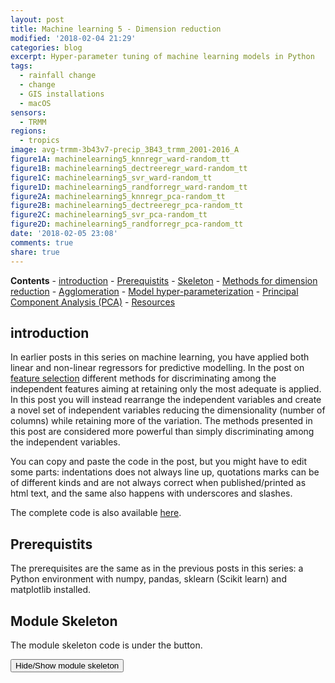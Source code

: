 ```yaml
---
layout: post
title: Machine learning 5 - Dimension reduction
modified: '2018-02-04 21:29'
categories: blog
excerpt: Hyper-parameter tuning of machine learning models in Python
tags:
  - rainfall change
  - change
  - GIS installations
  - macOS
sensors:
  - TRMM
regions:
  - tropics
image: avg-trmm-3b43v7-precip_3B43_trmm_2001-2016_A
figure1A: machinelearning5_knnregr_ward-random_tt
figure1B: machinelearning5_dectreeregr_ward-random_tt
figure1C: machinelearning5_svr_ward-random_tt
figure1D: machinelearning5_randforregr_ward-random_tt
figure2A: machinelearning5_knnregr_pca-random_tt
figure2B: machinelearning5_dectreeregr_pca-random_tt
figure2C: machinelearning5_svr_pca-random_tt
figure2D: machinelearning5_randforregr_pca-random_tt
date: '2018-02-05 23:08'
comments: true
share: true
---
```

<script src="https://karttur.github.io/common/assets/js/karttur/togglediv.js"></script>
**Contents**
	\- [introduction](#introduction)
	\- [Prerequistits](#prerequistits)
	\- [Skeleton](#module-skeleton)
	\- [Methods for dimension reduction](#methods-for-dimension-reduction)
		\- [Agglomeration](#agglomeration)
		\- [Model hyper-parameterization](#model-hyper-parameterization)
		\- [Principal Component Analysis (PCA)](#principal-component-analysis-pca)
	\- [Resources](#resources)

## introduction

In earlier posts in this series on machine learning, you have applied both linear and non-linear regressors for predictive modelling. In the post on [feature selection](../machinelearning-feature-selection/) different methods for discriminating among the independent features aiming at retaining only the most adequate is applied. In this post you will instead rearrange the independent variables and create a novel set of independent variables reducing the dimensionality (number of columns) while retaining more of the variation. The methods presented in this post are considered more powerful than simply discriminating among the independent variables.

You can copy and paste the code in the post, but you might have to edit some parts: indentations does not always line up, quotations marks can be of different kinds and are not always correct when published/printed as html text, and the same also happens with underscores and slashes.

The complete code is also available [here](https://github.com/karttur/machinelearning/tree/gh-pages/docs/).

## Prerequistits

The prerequisites are the same as in the previous posts in this series: a Python environment with numpy, pandas, sklearn (Scikit learn) and matplotlib installed.

## Module Skeleton

The module skeleton code is under the button.

<button id= "toggle01btn" onclick="hiddencode('toggle01')">Hide/Show module skeleton</button>
<div id="toggle01" style="display:none">
{% capture text-capture %}
{% raw %}
import numpy as np
import pandas as pd
from sklearn import model_selection
from sklearn import linear_model
from sklearn.neighbors import KNeighborsRegressor
from sklearn.tree import DecisionTreeRegressor
from sklearn.ensemble import RandomForestRegressor
from sklearn.svm import SVR
from sklearn.metrics import mean_squared_error, r2_score

import matplotlib
matplotlib.use('TkAgg')
from matplotlib import pyplot

class RegressionModels:
    '''Machinelearning using regression models
    '''
    def \_\_init\_\_(self, columns,target):
        '''creates an instance of RegressionModels
        '''
        self.columns = columns
        self.target = target
        #create an empty dictionary for features to be discarded by each model
        self.modelDiscardD = {}

    def ImportUrlDataset(self,url):    
        self.dataframe = pd.read_csv(url, delim_whitespace=True, names=self.columns)

    def ExtractDf(self,omitL):
        #extract the target column as y
        self.y = self.dataframe[target]
        #appeld the target to the list of features to be omitted
        omitL.append(self.target)
        #define the list of data to use
        self.columnsX = [item for item in self.dataframe.columns if item not in omitL]
        #extract the data columns as X
        self.X = self.dataframe[self.columnsX]

    def PlotRegr(self, obs, pred, title, color='black'):
        pyplot.xticks(())
        pyplot.yticks(())
        fig, ax = pyplot.subplots()
        ax.scatter(obs, pred, edgecolors=(0, 0, 0),  color=color)
        ax.plot([obs.min(), obs.max()], [obs.min(), obs.max()], 'k--', lw=3)
        ax.set_xlabel('Observations')
        ax.set_ylabel('Predictions')
        pyplot.title(title)
        pyplot.show()

    def ModelSelectSet(self,modD):
        self.models = []
        if 'OLS' in modD:
            self.models.append(('OLS', linear_model.LinearRegression(\*\*modD['OLS'])))
            self.modelDiscardD['OLS'] = []
        if 'TheilSen' in modD:
            self.models.append(('TheilSen', linear_model.TheilSenRegressor(\*\*modD['TheilSen'])))
            self.modelDiscardD['TheilSen'] = []
        if 'Huber' in modD:
            self.models.append(('Huber', linear_model.HuberRegressor(\*\*modD['Huber'])))
            self.modelDiscardD['Huber'] = []
        if 'KnnRegr' in modD:
            self.models.append(('KnnRegr', KNeighborsRegressor( \*\*modD['KnnRegr'])))
            self.modelDiscardD['KnnRegr'] = []
        if 'DecTreeRegr' in modD:
            self.models.append(('DecTreeRegr', DecisionTreeRegressor(\*\*modD['DecTreeRegr'])))
            self.modelDiscardD['DecTreeRegr'] = []
        if 'SVR' in modD:
            self.models.append(('SVR', SVR(\*\*modD['SVR'])))
            self.modelDiscardD['SVR'] = []
        if 'RandForRegr' in modD:
            self.models.append(('RandForRegr', RandomForestRegressor( \*\*modD['RandForRegr'])))
            self.modelDiscardD['RandForRegr'] = []

    def RegrModTrainTest(self, testsize=0.3, plot=True):
        #Split the data into training and test substes
        X_train, X_test, y_train, y_test = model_selection.train_test_split(self.X, self.y, test_size=testsize)
        #Loop over the defined models
        for m in self.models:
            #Retrieve the model name and the model itself
            name,mod = m
            #Remove the features listed in the modelDiscarD
            self.ExtractDf(self.modelDiscardD[name])
            #Fit the model
            mod.fit(X_train, y_train)
            #Predict the independent variable in the test subset
            predict = mod.predict(X_test)
            #Print out the model name
            print 'Model: %s' %(name)
            #Print out RMSE
            print("    Mean squared error: %.2f" \
                % mean_squared_error(y_test, predict))
            #Print explained variance score: 1 is perfect prediction
            print('    Variance score: %.2f' \
                % r2_score(y_test, predict))
            if plot:
                title = ('Model: %(mod)s; RMSE: %(rmse)2f; r2: %(r2)2f' \
                          % {'mod':name,'rmse':mean_squared_error(y_test, predict),'r2': r2_score(y_test, predict)} )
                self.PlotRegr(y_test, predict, title, color='green')

    def RegrModKFold(self,folds=10, plot=True):
        #set the kfold
        kfold = model_selection.KFold(n_splits=folds)
        for m in self.models:
            #Retrieve the model name and the model itself
            name,mod = m
            #Remove the features listed in the modelDiscarD
            self.ExtractDf(self.modelDiscardD[name])
            #cross_val_predict returns an array of the same size as `y` where each entry
            #is a prediction obtained by cross validation:
            predict = model_selection.cross_val_predict(mod, self.X, self.y, cv=kfold)
            #to retriece regressions scores, use cross_val_score
            scoring = 'r2'
            r2 = model_selection.cross_val_score(mod, self.X, self.y, cv=kfold, scoring=scoring)
            #The correlation coefficient
            #Print out the model name
            print 'Model: %s' %(name)
            #Print out correlation coefficients
            print('    Regression coefficients: \n', r2)    
            #Print out RMSE
            print("Mean squared error: %.2f" \
                  % mean_squared_error(self.y, predict))
            #Explained variance score: 1 is perfect prediction
            print('Variance score: %.2f' \
                % r2_score(self.y, predict))
            if plot:
                title = ('Model: %(mod)s; RMSE: %(rmse)2f; r2: %(r2)2f' \
                          % {'mod':name,'rmse':mean_squared_error(self.y, predict),'r2': r2_score(self.y, predict)} )
                self.PlotRegr(self.y, predict, title, color='blue')

    def RandomTuningParams(self,nFeatures):
        self.paramDist = {}
        # specify parameters and distributions to sample from
        for m in self.models:
            name,mod = m
            print ('name'), (name), (mod.get_params())
            if name == 'KnnRegr':
                self.paramDist[name] = {"n_neighbors": sp_randint(4, 12),
                              'leaf_size': sp_randint(10, 50),
                              'weights': ('uniform','distance'),
                              'p': (1,2),
                              'algorithm': ('auto','ball_tree', 'kd_tree', 'brute')}
            elif name =='DecTreeRegr':
                self.paramDist[name] = {"max_depth": [3, None],
                              "min_samples_split": sp_randint(2, 6),
                              "min_samples_leaf": sp_randint(1, 4)}
            elif name =='SVR':
                self.paramDist[name] = {"kernel": ['linear', 'rbf'],
                              "epsilon": (0.05, 0.1, 0.2),
                              "C": (1, 2, 5, 10)}
            elif name =='RandForRegr':
                self.paramDist[name] = {"max_depth": [3, None],
                              "n_estimators": sp_randint(10, 50),
                              "max_features": sp_randint(1, nFeatures),
                              "min_samples_split": sp_randint(2, 6),
                              "min_samples_leaf": sp_randint(1, 5),
                              "bootstrap": [True,False]}

    def RandomTuning(self, fraction=0.5, nIterSearch=6, n_top=3):
        #Randomized search
        for m in self.models:
            #Retrieve the model name and the model itself
            name,mod = m
            print name, self.paramDist[name]
            search = RandomizedSearchCV(mod, param_distributions=self.paramDist[name],
                                               n_iter=nIterSearch)
            X_train, X_test, y_train, y_test = model_selection.train_test_split(self.X, self.y, test_size=(1-fraction))
            search.fit(X_train, y_train)
            self.ReportSearch(search.cv_results_,n_top)
            #Retrieve the top ranked tuning
            best = np.flatnonzero(search.cv_results_['rank_test_score'] == 1)
            tunedModD=search.cv_results_['params'][best[0]]
            #Append any initial modD hyper-parameter definition
            for key in self.modD[name]:
                tunedModD[key] = self.modD[name][key]
            regmods.modD[name] = tunedModD

    def ReportModParams(self):
        print 'Model hyper-parameters:'
        for m in self.models:
            #Retrieve the model name and the model itself
            name,mod = m
            print ('    name'), (name), (mod.get_params())

if \_\_name\_\_ == ('\_\_main\_\_'):
    columns = ['CRIM', 'ZN', 'INDUS', 'CHAS', 'NOX', 'RM', 'AGE', 'DIS', 'RAD', 'TAX', 'PTRATIO', 'B', 'LSTAT', 'MEDV']
    target = 'MEDV'
    regmods = RegressionModels(columns, target)
    regmods.ImportUrlDataset('https://archive.ics.uci.edu/ml/machine-learning-databases/housing/housing.data')
```
{% endraw %}
{% endcapture %}
{% include widgets/toggle-code.html  toggle-text=text-capture  %}
</div>

## Methods for dimension reduction

This post covers two different methods for reducing the dimensions in the independent variables:

* Feature agglomeration
* Principle Component Analysis (PCA)

Import the required packages from Scikit learn.
```
from sklearn.cluster import FeatureAgglomeration
from sklearn.decomposition import PCA
```

For the feature agglomeration you are going to use a _pipeline_ approach for setting up a selection model, and then sending the model to the grid search module <span class='package'>GridSearchCV</span> that you used in the [previous post](../machinelearning-parameter-tuning/). For that you also need to import the Scikit learn modules for <span class='package'>BayesianRidge</span> (the model to use for agglomeration), <span class='package'>Pipeline</span> and <span class='package'>Memory</span>. And then you also need to import <span class='package'>GridSearchCV</span> and <span class='package'>RandomizedSearchCV</span>.

```
from sklearn.linear_model import BayesianRidge
from sklearn.pipeline import Pipeline
from sklearn.externals.joblib import Memory
from sklearn.model_selection import GridSearchCV
from sklearn.model_selection import RandomizedSearchCV
```

### Agglomeration

Agglomeration aims at reducing the dimensionality (number of columns) of the independent (_X_) data by merging features that show similar variation patterns. The clustering function in Scikit learn <span class='package'>FeatureAgglomeration</span> uses the Ward hierarchical cluster analysis, and clusters the original _X_ dimension to _n_clusters_. Add the function <span class='pydef'>WardClustering</span> to the <span class='pydef'>RegressionsModels</span> class.


```
    def WardClustering(self, nClusters):
        ward = FeatureAgglomeration(n_clusters=nClusters)
        #fit the clusters
        ward.fit(self.X, self.y)
        #print out the clustering
        print 'labels_', ward.labels_
        #Reset self.X
        self.X = ward.transform(self.X)
        #print the shape of reduced X data
        print 'Agglomerated X data shape:',self.X.shape
```

The function resets the class _X_ (_self.X_) variable, and all subsequent processing (regression modelling) will use the clustered data instead of the original data. Your models will then have fewer independent features to sieve through. The modelling will thus be faster, but with only a small loss in predictive power, and without redundancy among the independent features.

When calling the <span class='pydef'>WardClustering</span> function you have to give the number of clusters you want to merge the original dataset into. To use the function, call it from the \_\_main\_\_ section.

```
    nClusters = 5
    regmods.WardClustering(nClusters)
    #Processes called after the clustering will use the clustered X dataset for modelling
    #Setup regressors to test
    regmods.modD['KnnRegr'] = {}
    regmods.modD['DecTreeRegr'] = {}
    regmods.modD['SVR'] = {}
    regmods.modD['RandForRegr'] = {}

    #Invoke the models
    regmods.ModelSelectSet()

    #set the random tuning parameters
    regmods.RandomTuningParams()
    #Run the tuning
    regmods.RandomTuning()
    #Reset the models with the tuned hyper-parameters
    regmods.ModelSelectSet()
    #Run the models
    regmods.RegrModTrainTest()
    regmods.RegrModKFold()   
```

With the \_\_main\_\_ section set as above the module:
* agglomerates the _X_ data to 5 clusters,
* sets up 4 regressors ('KnnRegr, 'DecTreeRegr', 'SVR' and 'RandForRegr'),
* uses a randomized tuning for setting the model hyper-paramters for each regressor, and
* test the predictive powers of each regressor using both train+test and cross validation.

It will take a while.

#### Tuning the number of clusters

In the section above we set an arbitrary number (5) defining the number of clusters that we wanted our dataset to be merged into. To tune an optimal number of clusters we could (manually) change the parameter _nClusters_ and check the result for each trial. But it would be much better to set up a process using a grid search evaluating different alternative agglomerations. In the [previous post](../machinelearning-paramter-tuning/) you used <span class='package'>GridSearchCV</span> for finding the best hyper-parameters.  <span class='package'>GridSearchCV</span> can also be used for identifying the optimal number of clusters. But you must set it up so that <span class='package'>GridSearchCV</span> has some _criterion_ on which to base the search for the optimal _nClusters_.

What is needed for tuning the optimal number of clusters is an estimator (regressor) that evaluates the effects of different _nClusters_. You thus need a process that:

* iteratively changes _nClusters_,
* agglomerates _X_ into _nClusters_ using <span class='pydef'>WardClustering</span>,
* sends the clustered _X_ dataset to an estimator, and
* evaluates the results from the estimator.

In Scikit learn this can be setup using a pipeline (<span class='package'>Pipeline</span>) and <span class='package'>GridSearchCV</span>. <span class='package'>Pipeline</span> defines the functions to link, and <span class='package'>GridSearchCV</span> defines the cluster sizes to test and iterates the process. The example below uses the [Bayesian linear regressor](http://scikit-learn.org/stable/modules/generated/sklearn.linear_model.BayesianRidge.html) as the estimator, and is taken from a [Scikit learn page on Feature agglomeration](http://scikit-learn.org/stable/auto_examples/cluster/plot_feature_agglomeration_vs_univariate_selection.html).

```
    def TuneWardClustering(self, nClustersL, kfolds=2):
        print 'Cluster agglomereations to test',nClustersL
        cv = KFold(kfolds)  # cross-validation generator for model selection
        ridge = BayesianRidge()
        cachedir = tempfile.mkdtemp()
        mem = Memory(cachedir=cachedir)
        ward = FeatureAgglomeration(n_clusters=6, memory=mem)
        clf = Pipeline([('ward', ward), ('ridge', ridge)])
        # Select the optimal number of parcels with grid search
        clf = GridSearchCV(clf, {'ward__n_clusters': nClustersL}, n_jobs=1, cv=cv)
        clf.fit(self.X, self.y)  # set the best parameters
        print 'initial Clusters',iniClusters
        #report the top three results
        self.ReportSearch(clf.cv_results_,3)
        #rerun with the best cluster agglomeration result
        return (clf.best_params_['ward__n_clusters'])
```

The function <span class='pydef'>TuneWardClustering</span> requires a list (_nClustersL_) containing the sizes of the clusters you want to test (for example, to test clustering the X data to between 4 and 10 cluster, the list would be [4,5,6,7,8,9,10]). You can also set the number of folds (_kfolds_) to use in the cross validation. The function returns a single number, the number of clusters that resulted in the highest score.


You then also need to add the reporting function for the results of the pipeline clustering.
```
    def ReportSearch(self, results, n_top=3):
        for i in range(1, n_top + 1):
            candidates = np.flatnonzero(results['rank_test_score'] == i)
            for candidate in candidates:
                print("Model with rank: {0}".format(i))
                print("Mean validation score: {0:.3f} (std: {1:.3f})".format(
                      results['mean_test_score'][candidate],
                      results['std_test_score'][candidate]))
                print("Parameters: {0}".format(results['params'][candidate]))
                print("")
```

When running the module you can choose to explore the results, or you can just send the best clustering results (the returned parameter from <span class='pydef'>TuneWardClustering</span>) to the function <span class='pydef'>WardClustering</span>.

To test the agglomeration function for exploring the results of the feature agglomeration, update the \_\_main\_\_ section.

```
    #nClusters = 5
    #Agglomerate the X data
    nClustersL = [4,5,6,7,8,9,10,11]
    nClusters = regmods.TuneWardClustering(nClustersL)
    regmods.WardClustering(nClusters)
    '''
    #Processes called after the clustering will use the clustered X dataset for modelling
    #Setup regressors to test
    regmods.modD['KnnRegr'] = {}
    regmods.modD['DecTreeRegr'] = {}
    regmods.modD['SVR'] = {}
    regmods.modD['RandForRegr'] = {}

    #Invoke the models
    regmods.ModelSelectSet()

    #set the random tuning parameters
    regmods.RandomTuningParams()
    #Run the tuning
    regmods.RandomTuning()
    #Reset the models with the tuned hyper-parameters
    regmods.ModelSelectSet()
    #Run the models
    regmods.RegrModTrainTest()
    regmods.RegrModKFold()
    '''
```
If you kept the suggested parameters, the results should be that the best option is to use 6 clusters.
```
Model with rank: 1
Mean validation score: 0.441 (std: 0.100)
Parameters: {'ward__n_clusters': 6}

Model with rank: 2
Mean validation score: 0.435 (std: 0.029)
Parameters: {'ward__n_clusters': 9}

Model with rank: 3
Mean validation score: 0.415 (std: 0.075)
Parameters: {'ward__n_clusters': 7}
```

To run the models with the suggested number of clusters, just remove the commented section invoking the models (the triple quotations \'\'\'). The module then runs both the training+test model predictions <span class='pydef'>RegrModTrainTest</span>) and the folded cross validation predictions <span class='pydef'>RegrModKFold</span>). All models are tuned before actually running the predictions, hence it will take a while for the model formulations to finish and the first plot to appear.

<figure class="half">
	<a href="{{ site.commonurl }}/images/{{ site.data.images[page.figure1A].source }}"><img src="{{ site.commonurl }}/images/{{ site.data.images[page.figure1A].file }}" alt="image"></a>
  <a href="{{ site.commonurl }}/images/{{ site.data.images[page.figure1B].source }}"><img src="{{ site.commonurl }}/images/{{ site.data.images[page.figure1B].file }}" alt="image"></a>
  <a href="{{ site.commonurl }}/images/{{ site.data.images[page.figure1C].source }}"><img src="{{ site.commonurl }}/images/{{ site.data.images[page.figure1C].file }}" alt="image"></a>
  <a href="{{ site.commonurl }}/images/{{ site.data.images[page.figure1D].source }}"><img src="{{ site.commonurl }}/images/{{ site.data.images[page.figure1D].file }}" alt="image"></a>

  <figcaption>Comparison of predictions from various regressors after feature agglomeration (to 6 clusters) and randomized hyper-parameter tuning.</figcaption>
</figure>

### Principal Component Analysis (PCA)

PCA is a linear transformation that places a set of n-vectors (called eigen-vectors) sequentially oriented orthogonally with regard to previously defined vectors, while seeking an orientation that maximizes the explanation of the remaining variation. The maximum number of vectors that can be constructed equals the number of input features, whereafter all the variation in the original data is explained by the vectors. The information content decreases with each vector, and usually the 3 to 4 first components carry almost all information from the original dataset.

You already imported the <span class='pydef'>PCA</span> function from Scikit learn above, to implement the PCA dimension reduction add the function <span class='pydef'>PCAdecompose</span> to the <span class='pydef'>RegressionModels</span> class.
```
    def PCAdecompose(self, minExplainRatio=0, nComps=3 ):
        if minExplainRatio > 0:
            pca = PCA()
            pca.fit(self.X)
            print 'PCA explained ratios', pca.explained_variance_ratio_
            nComps = len([item for item in pca.explained_variance_ratio_ if item >= minExplainRatio])
            print 'accepted components: %(n)d' %{'n':nComps}
        pca = PCA(n_components=nComps)
        pca.fit(self.X)
        self.X = pca.transform(self.X)
        print 'PCA explained ratios', pca.explained_variance_ratio_
        print 'PCA X data shape:',self.X.shape
```

By default <span class='pydef'>PCAdecompose</span> reduces the input array to three principal components. Alternatively you can either set a threshold for the ratio of the total variation that a component  must explain to be accepted (_minExplainRatio_), or set the number of components to be constructed (_nComps_). For the latter to be used, you must set the former to zero (0). To run your regressors using eigen-vectors from PCA as the independent variables, just replace the agglomeration with PCA in the  \_\_main\_\_ section.
```
    '''
    #Agglomerate the X data
    nClustersL = [4,5,6,7,8,9,10,11]
    nFeatures = regmods.TuneWardClustering(nClustersL)
    regmods.WardClustering(nClusters)
    '''
    #Dimension reduction using PCA
    nFeatures = regmods.PCAdecompose() #default: produces 3 eigen-vectors
    #nFeatures = regmods.PCAdecompose(0.1) #produces all eigen-vectors that explain at least 10% of the total variation
    #nFeatures = regmods.PCAdecompose(0, 4) #produces 4 eigen-vectors

    #Setup regressors to test
    regmods.modD['KnnRegr'] = {}
    regmods.modD['DecTreeRegr'] = {}
    regmods.modD['SVR'] = {}
    regmods.modD['RandForRegr'] = {}

    #Invoke the models
    regmods.ModelSelectSet()

    #set the random tuning parameters
    regmods.RandomTuningParams(nFeatures)
    #Run the tuning
    regmods.RandomTuning()
    #Reset the models with the tuned hyper-parameters
    regmods.ModelSelectSet()
    #report model settings
    regmods.ReportModParams()
    #Run the models
    regmods.RegrModTrainTest()
    regmods.RegrModKFold()
```

<figure class="half">
	<a href="{{ site.commonurl }}/images/{{ site.data.images[page.figure2A].source }}"><img src="{{ site.commonurl }}/images/{{ site.data.images[page.figure2A].file }}" alt="image"></a>
  <a href="{{ site.commonurl }}/images/{{ site.data.images[page.figure2B].source }}"><img src="{{ site.commonurl }}/images/{{ site.data.images[page.figure2B].file }}" alt="image"></a>
  <a href="{{ site.commonurl }}/images/{{ site.data.images[page.figure2C].source }}"><img src="{{ site.commonurl }}/images/{{ site.data.images[page.figure2C].file }}" alt="image"></a>
  <a href="{{ site.commonurl }}/images/{{ site.data.images[page.figure2D].source }}"><img src="{{ site.commonurl }}/images/{{ site.data.images[page.figure2D].file }}" alt="image"></a>

  <figcaption>Comparison of predictions from various regressors after dimension reduction with PCA (3 eigen-vectors used as independent variable) and randomized hyper-parameter tuning.</figcaption>
</figure>

The complete code of the module that you created in this post is available at [GitHub](https://github.com/karttur/machinelearning/tree/gh-pages/docs/).

## Resources

[Unsupervised dimensionality reduction](http://scikit-learn.org/stable/modules/unsupervised_reduction.html), Scikit learn.

[FeatureAgglomeration](http://scikit-learn.org/stable/modules/generated/sklearn.cluster.FeatureAgglomeration.html), Scikit learn.

[Decomposing signals in components](http://scikit-learn.org/stable/modules/decomposition.html), Scikit learn.

[PCA](http://scikit-learn.org/stable/modules/generated/sklearn.decomposition.PCA.html), Scikit learn.

[Completed python module](https://github.com/karttur/machinelearning/tree/gh-pages/docs/) on GitHub.
